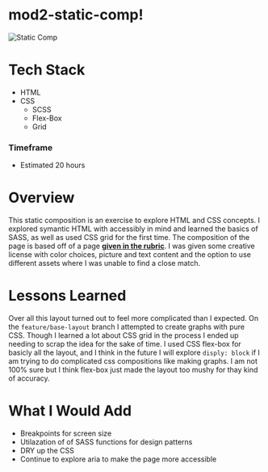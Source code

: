 # mod2-static-comp!
![Static Comp](https://user-images.githubusercontent.com/95593550/180656713-ffec8903-a0fd-4466-b651-1da315ec2cac.gif)
# Tech Stack
- HTML
- CSS
  - SCSS
  - Flex-Box
  - Grid

### Timeframe
* Estimated 20 hours

# Overview 

This static composition is an exercise to explore HTML and CSS concepts. I explored symantic HTML with accessibly in mind
and learned the basics of SASS, as well as used CSS grid for the first time. The composition of the page is based off of
a page **[given in the rubric](https://frontend.turing.edu/projects/M2-static-comp-challenge.html)**. 
I was given some creative license with color choices, picture and text content and the option to use different assets 
where I was unable to find a close match.

# Lessons Learned

Over all this layout turned out to feel more complicated than I expected. On the `feature/base-layout` branch I attempted
to create graphs with pure CSS. Though I learned a lot about CSS grid in the process I ended up needing to scrap the idea 
for the sake of time. I used CSS flex-box for basicly all the layout, and I think in the future I will explore `disply: block`
if I am trying to do complicated css compositions like making graphs. I am not 100% sure but I think flex-box just made 
the layout too mushy for thay kind of accuracy. 

# What I Would Add
* Breakpoints for screen size
* Utilazation of of SASS functions for design patterns
* DRY up the CSS
* Continue to explore aria to make the page more accessible
